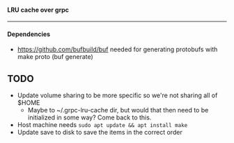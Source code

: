 #### LRU cache over grpc
---

#### Dependencies
- https://github.com/bufbuild/buf needed for generating protobufs with make proto (buf generate)

## TODO
- Update volume sharing to be more specific so we're not sharing all of $HOME
  - Maybe to ~/.grpc-lru-cache dir, but would that then need to be initialized in some way? Come back to this.
- Host machine needs `sudo apt update && apt install make`
- Update save to disk to save the items in the correct order
